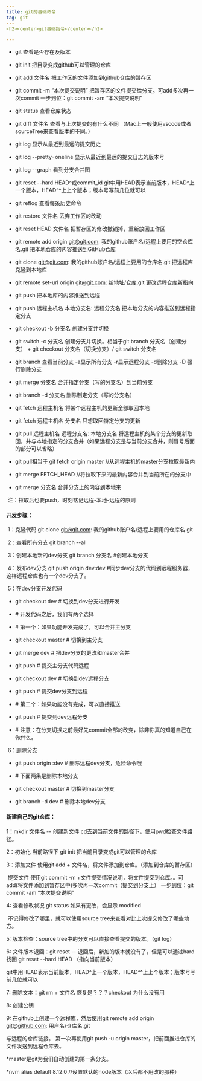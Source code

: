 ```yaml
---
title: git的基础命令
tag: git
---​  
<h2><center>git基础指令</center></h2>

---
```


- git     查看是否存在及版本
- git init     把目录变成github可以管理的仓库
- git add 文件名     把工作区的文件添加到github仓库的暂存区
- git commit -m “本次提交说明”     把暂存区的文件提交给分支。可add多次再一次commit     一步到位：git commit -am “本次提交说明”
- git status     查看仓库状态
- git diff 文件名     查看与上次提交的有什么不同 （Mac上一般使用vscode或者 sourceTree来查看版本的不同。）
- git log     显示从最近到最远的提交历史​
- git log --pretty=oneline     显示从最近到最远的提交日志的版本号
- git log --graph     看到分支合并图
- git reset --hard HEAD^或commit_id     git中用HEAD表示当前版本，HEAD^上一个版本，HEAD^^上上个版本；版本号写前几位就可以
- git reflog     查看每条历史命令
- git restore 文件名     丢弃工作区的改动
- git reset HEAD 文件名     把暂存区的修改撤销掉，重新放回工作区
- git remote add origin git@git.com: 我的github账户名/远程上要用的空仓库名.git     把本地仓库的内容推送到GitHub仓库
- git clone git@git.com: 我的github账户名/远程上要用的仓库名.git     把远程库克隆到本地库
- git remote set-url origin git@git.com: 新地址/仓库.git     更改远程仓库新指向
-  git push     把本地库的内容推送到远程
- git push 远程主机名 本地分支名: 远程分支名     把本地分支的内容推送到远程指定分支​
- git checkout -b 分支名     创建分支并切换
- git switch -c 分支名     创建分支并切换。相当于git branch 分支名（创建分支） + git checkout 分支名（切换分支）/ git switch 分支名
- git branch     查看当前分支  -a显示所有分支  -r显示远程分支  -d删除分支  -D 强行删除分支
- git merge 分支名     合并指定分支（写的分支名）到当前分支
- git branch -d 分支名     删除制定分支（写的分支名）
- git fetch 远程主机名      将某个远程主机的更新全部取回本地
- git fetch 远程主机名 分支名     只想取回特定分支的更新
- git pull 远程主机名 远程分支名: 本地分支名     将远程主机的某个分支的更新取回，并与本地指定的分支合并（如果远程分支是与当前分支合并，则冒号后面的部分可以省略）

- git pull相当于  git fetch origin master   //从远程主机的master分支拉取最新内
- git merge FETCH_HEAD    //将拉取下来的最新内容合并到当前所在的分支中
- git merge 分支名     合并分支上的内容到本地来

​    注：拉取后也要push，时刻铭记远程-本地-远程的原则

#### 开发步骤：

​    1：克隆代码     git clone git@git.com: 我的github账户名/远程上要用的仓库名.git

​    2：查看所有分支     git branch --all 

​    3：创建本地新的dev分支     git branch 分支名   #创建本地分支

​    4：发布dev分支     git push origin dev:dev  #同步dev分支的代码到远程服务器，这样远程仓库也有一个dev分支了。

​    5：在dev分支开发代码

- git checkout dev  # 切换到dev分支进行开发

- \# 开发代码之后，我们有两个选择

- \# 第一个：如果功能开发完成了，可以合并主分支

- git checkout master  # 切换到主分支

- git merge dev  # 把dev分支的更改和master合并

- git push  # 提交主分支代码远程

- git checkout dev  # 切换到dev远程分支

- git push  # 提交dev分支到远程

- \# 第二个：如果功能没有完成，可以直接推送

- git push  # 提交到dev远程分支

- \# 注意：在分支切换之前最好先commit全部的改变，除非你真的知道自己在做什么。

​    6：删除分支

- git push origin :dev  # 删除远程dev分支，危险命令哦

- \# 下面两条是删除本地分支

- git checkout master  # 切换到master分支

- git branch -d dev  # 删除本地dev分支

#### 新建自己的git仓库：

  1：mkdir 文件名 --  创建新文件  cd去到当前文件的路径下，使用pwd检查文件路径。

  2：初始化  当前路径下 git init 把当前目录变成git可以管理的仓库

  3：添加文件   使用git add + 文件名，将文件添加到仓库。（添加到仓库的暂存区）

​     提交文件   使用git commit -m +文件提交情况说明，将文件提交到仓库。。可add(将文件添加到暂存区中)多次再一次commit（提交到分支上）     一步到位：git commit -am “本次提交说明”

  4: 查看修改状况   git status  如果有更改，会显示 modified

​      不记得修改了哪里，就可以使用source tree来查看对比上次提交修改了哪些地方。 

  5: 版本检查：source tree中的分支可以直接查看提交的版本。（git log）

  6: 文件版本退回：git reset --        退回后，新加的版本就没有了，但是可以通过hard找回  git reset --hard HEAD  （指向当前版本）

​      git中用HEAD表示当前版本，HEAD^上一个版本，HEAD^^上上个版本；版本号写前几位就可以

  7: 删除文本：git rm + 文件名   恢复是？？？checkout 为什么没有用

  8: 创建公钥

  

  9: 在github上创建一个远程库，然后使用git remote add origin git@github.com: 用户名/仓库名.git

  与远程的仓库链接。      第一次再使用git push -u origin master，把前面推进仓库的文件发送到远程仓库去。

*master是git为我们自动创建的第一条分支。

*nvm alias default 8.12.0 //设置默认的node版本（以后都不用改的那种）
